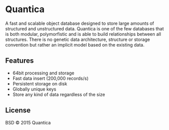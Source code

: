 # Quantica
A fast and scalable object database designed to store large amounts of structured and unstructured data.
Quantica is one of the few databases that is both modular, polymorfistic and is able to build relationships between all structures.
There is no genetic data architecture, structure or storage convention but rather an implicit model based on the existing data.

## Features
- 64bit processing and storage
- Fast data insert (200,000 records/s)
- Persistent storage on disk
- Globally unique keys
- Store any kind of data regardless of the size

## License

BSD &copy; 2015 Quantica

